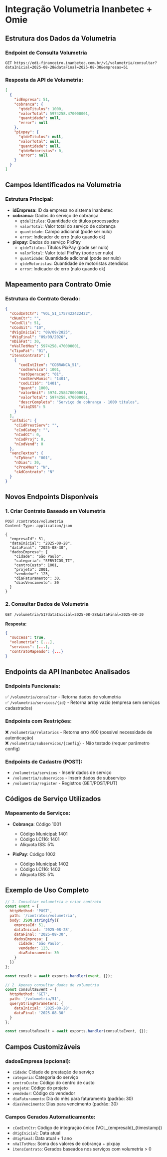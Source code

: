# Integração Volumetria Inanbetec + Omie

## Estrutura dos Dados da Volumetria

### Endpoint de Consulta Volumetria
```
GET https://edi-financeiro.inanbetec.com.br/v1/volumetria/consultar?dataInicial=2025-08-28&dataFinal=2025-08-30&empresas=51
```

### Resposta da API de Volumetria:
```json
[
  {
    "idEmpresa": 51,
    "cobranca": {
      "qtdeTitulos": 1000,
      "valorTotal": 5974258.470000001,
      "quantidade": null,
      "error": null
    },
    "pixpay": {
      "qtdeTitulos": null,
      "valorTotal": null,
      "quantidade": null,
      "qtdeMotoristas": 0,
      "error": null
    }
  }
]
```

## Campos Identificados na Volumetria

### Estrutura Principal:
- **idEmpresa**: ID da empresa no sistema Inanbetec
- **cobranca**: Dados do serviço de cobrança
  - `qtdeTitulos`: Quantidade de títulos processados
  - `valorTotal`: Valor total do serviço de cobrança
  - `quantidade`: Campo adicional (pode ser nulo)
  - `error`: Indicador de erro (nulo quando ok)
- **pixpay**: Dados do serviço PixPay
  - `qtdeTitulos`: Títulos PixPay (pode ser nulo)
  - `valorTotal`: Valor total PixPay (pode ser nulo)
  - `quantidade`: Quantidade adicional (pode ser nulo)
  - `qtdeMotoristas`: Quantidade de motoristas atendidos
  - `error`: Indicador de erro (nulo quando ok)

## Mapeamento para Contrato Omie

### Estrutura do Contrato Gerado:
```json
{
  "cCodIntCtr": "VOL_51_1757422422422",
  "cNumCtr": "",
  "nCodCli": 51,
  "cCodSit": "10",
  "dVigInicial": "09/09/2025",
  "dVigFinal": "09/09/2026",
  "nDiaFat": 30,
  "nValTotMes": 5974258.470000001,
  "cTipoFat": "01",
  "itensContrato": [
    {
      "codIntItem": "COBRANCA_51",
      "codServico": 1001,
      "natOperacao": "01",
      "codServMunic": "1401",
      "codLC116": "1401",
      "quant": 1000,
      "valorUnit": 5974.258470000001,
      "valorTotal": 5974258.470000001,
      "descrCompleta": "Serviço de cobrança - 1000 títulos",
      "aliqISS": 5
    }
  ],
  "infAdic": {
    "cCidPrestServ": "",
    "cCodCateg": "",
    "nCodCC": 0,
    "nCodProj": 0,
    "nCodVend": 0
  },
  "vencTextos": {
    "cTpVenc": "001",
    "nDias": 30,
    "cProxMes": "N",
    "cAdContrato": "N"
  }
}
```

## Novos Endpoints Disponíveis

### 1. Criar Contrato Baseado em Volumetria
```http
POST /contratos/volumetria
Content-Type: application/json

{
  "empresaId": 51,
  "dataInicial": "2025-08-28",
  "dataFinal": "2025-08-30",
  "dadosEmpresa": {
    "cidade": "São Paulo",
    "categoria": "SERVICOS_TI",
    "centroCusto": 1001,
    "projeto": 2001,
    "vendedor": 123,
    "diaFaturamento": 30,
    "diasVencimento": 30
  }
}
```

### 2. Consultar Dados de Volumetria
```http
GET /volumetria/51?dataInicial=2025-08-28&dataFinal=2025-08-30
```

**Resposta:**
```json
{
  "success": true,
  "volumetria": [...],
  "servicos": [...],
  "contratoMapeado": {...}
}
```

## Endpoints da API Inanbetec Analisados

### Endpoints Funcionais:
✅ `/volumetria/consultar` - Retorna dados de volumetria  
✅ `/volumetria/servicos/{id}` - Retorna array vazio (empresa sem serviços cadastrados)

### Endpoints com Restrições:
❌ `/volumetria/relatorios` - Retorna erro 400 (possível necessidade de autenticação)  
❌ `/volumetria/subservicos/{config}` - Não testado (requer parâmetro config)

### Endpoints de Cadastro (POST):
- `/volumetria/servicos` - Inserir dados de serviço
- `/volumetria/subservicos` - Inserir dados de subserviço  
- `/volumetria/register` - Registros (GET/POST/PUT)

## Códigos de Serviço Utilizados

### Mapeamento de Serviços:
- **Cobrança**: Código 1001
  - Código Municipal: 1401
  - Código LC116: 1401
  - Alíquota ISS: 5%

- **PixPay**: Código 1002
  - Código Municipal: 1402
  - Código LC116: 1402
  - Alíquota ISS: 5%

## Exemplo de Uso Completo

```javascript
// 1. Consultar volumetria e criar contrato
const event = {
  httpMethod: 'POST',
  path: '/contratos/volumetria',
  body: JSON.stringify({
    empresaId: 51,
    dataInicial: '2025-08-28',
    dataFinal: '2025-08-30',
    dadosEmpresa: {
      cidade: 'São Paulo',
      vendedor: 123,
      diaFaturamento: 30
    }
  })
};

const result = await exports.handler(event, {});

// 2. Apenas consultar dados de volumetria
const consultaEvent = {
  httpMethod: 'GET',
  path: '/volumetria/51',
  queryStringParameters: {
    dataInicial: '2025-08-28',
    dataFinal: '2025-08-30'
  }
};

const consultaResult = await exports.handler(consultaEvent, {});
```

## Campos Customizáveis

### dadosEmpresa (opcional):
- `cidade`: Cidade de prestação de serviço
- `categoria`: Categoria do serviço  
- `centroCusto`: Código do centro de custo
- `projeto`: Código do projeto
- `vendedor`: Código do vendedor
- `diaFaturamento`: Dia do mês para faturamento (padrão: 30)
- `diasVencimento`: Dias para vencimento (padrão: 30)

### Campos Gerados Automaticamente:
- `cCodIntCtr`: Código de integração único (VOL_{empresaId}_{timestamp})
- `dVigInicial`: Data atual
- `dVigFinal`: Data atual + 1 ano
- `nValTotMes`: Soma dos valores de cobrança + pixpay
- `itensContrato`: Gerados baseados nos serviços com volumetria > 0
